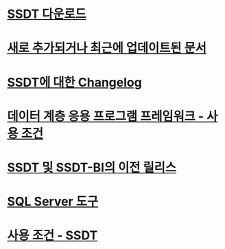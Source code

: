 # [SSDT 다운로드](download-sql-server-data-tools-ssdt.md)
# [새로 추가되거나 최근에 업데이트된 문서](new-updated-ssdt.md)
# [SSDT에 대한 Changelog](changelog-for-sql-server-data-tools-ssdt.md)
# [데이터 계층 응용 프로그램 프레임워크 - 사용 조건](data-tier-application-framework-license-terms.md)
# [SSDT 및 SSDT-BI의 이전 릴리스](previous-releases-of-sql-server-data-tools-ssdt-and-ssdt-bi.md)
# [SQL Server 도구](sql-server-tools.md)
# [사용 조건 - SSDT](sql-server-data-tools-license-terms.md)

